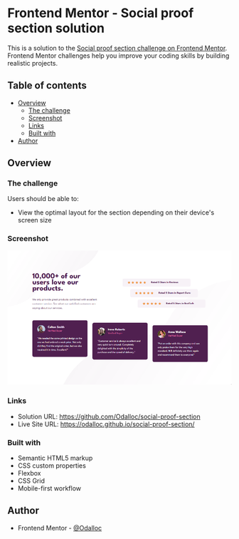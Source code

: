 # Frontend Mentor - Social proof section solution

This is a solution to the [Social proof section challenge on Frontend Mentor](https://www.frontendmentor.io/challenges/social-proof-section-6e0qTv_bA). Frontend Mentor challenges help you improve your coding skills by building realistic projects.

## Table of contents

- [Overview](#overview)
  - [The challenge](#the-challenge)
  - [Screenshot](#screenshot)
  - [Links](#links)
  - [Built with](#built-with)
- [Author](#author)

## Overview

### The challenge

Users should be able to:

- View the optimal layout for the section depending on their device's screen size

### Screenshot

![](./images/screenshot.png)

### Links

- Solution URL: https://github.com/Odalloc/social-proof-section
- Live Site URL: https://odalloc.github.io/social-proof-section/

### Built with

- Semantic HTML5 markup
- CSS custom properties
- Flexbox
- CSS Grid
- Mobile-first workflow

## Author

- Frontend Mentor - [@Odalloc](https://www.frontendmentor.io/profile/Odalloc)
